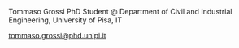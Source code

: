 Tommaso Grossi
PhD Student @ Department of Civil and Industrial Engineering, University of Pisa, IT

tommaso.grossi@phd.unipi.it
